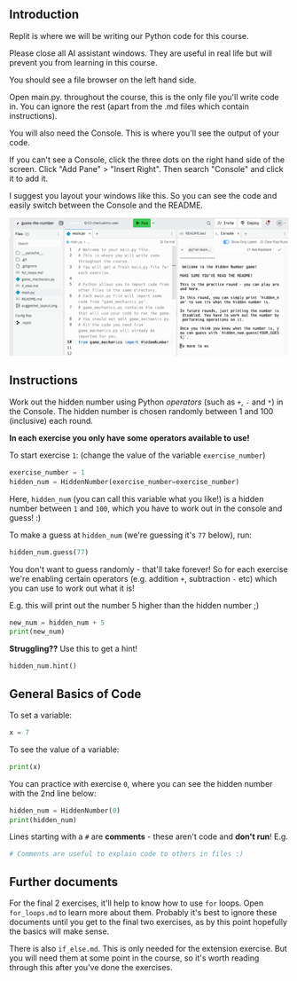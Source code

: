 ## Introduction 

Replit is where we will be writing our Python code for this course.

Please close all AI assistant windows. They are useful in real life but will prevent you from learning in this course.

You should see a file browser on the left hand side.

Open main.py. throughout the course, this is the only file you'll write code in. You can ignore the rest (apart from the .md files which contain instructions).

You will also need the Console. This is where you'll see the output of your code.

If you can't see a Console, click the three dots on the right hand side of the screen. Click "Add Pane" > "Insert Right". Then search "Console" and click it to add it.

I suggest you layout your windows like this. So you can see the code and easily switch between the Console and the README.

![Layout](suggested_layout.png)



## Instructions

Work out the hidden number using Python *operators*
(such as `+`, `-` and `*`) in the Console. The hidden number is
chosen randomly between 1 and 100 (inclusive) each round.

**In each exercise you only have some operators available to use!**

To start exercise `1`: (change the value of the variable `exercise_number`)

```python
exercise_number = 1
hidden_num = HiddenNumber(exercise_number=exercise_number)
```

Here, `hidden_num` (you can call this variable what you like!) is a hidden number
between `1` and `100`, which you have to work out in the console and guess! :)

To make a guess at `hidden_num` (we're guessing it's `77` below), run:
```python
hidden_num.guess(77)
```

You don't want to guess randomly - that'll take forever! So for each exercise we're enabling certain operators (e.g. addition `+`, subtraction `-` etc) which you can use to work out what it is!

E.g. this will print out the number 5 higher than the hidden number ;)
```python
new_num = hidden_num + 5
print(new_num)
```

**Struggling??** Use this to get a hint!

```python
hidden_num.hint()
```

## General Basics of Code

To set a variable:
```python
x = 7
```

To see the value of a variable:
```python
print(x)
```


You can practice with exercise `0`, where you can see the
hidden number with the 2nd line below:

```python
hidden_num = HiddenNumber(0)
print(hidden_num)
```


 Lines starting with a `#` are **comments** - these aren't code and **don't run**! E.g.
```python
# Comments are useful to explain code to others in files :)
```

## Further documents

For the final 2 exercises, it'll help to know how to use `for` loops.
Open `for_loops.md` to learn more about them. Probably it's best to ignore these documents until you get to the final two exercises, as by this point hopefully the basics will make sense.


There is also `if_else.md`. This is only needed for the extension exercise. But you will need them at some point in the course, so it's worth reading through this after you've done the exercises.